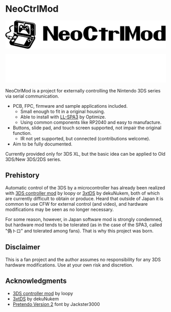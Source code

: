 # NeoCtrlMod

![](logo/logo.svg#gh-light-mode-only)

![](logo/logo-white.svg#gh-dark-mode-only)

NeoCtrlMod is a project for externally controlling the Nintendo 3DS series via serial communication.

- PCB, FPC, firmware and sample applications included.
  - Small enough to fit in a original housing.
  - Able to install with [LL-SPA3](https://optimize.ath.cx/LL-SPA3/index.htm) by Optimize.
  - Using common components like RP2040 and easy to manufacture.
- Buttons, slide pad, and touch screen supported, not impair the original function.
  - IR not yet supported, but connected (contributions welcome).
- Aim to be fully documented.

Currently provided only for 3DS XL, but the basic idea can be applied to Old 3DS/New 3DS/2DS series.

## Prehistory

Automatic control of the 3DS by a microcontroller has already been realized with [3DS controller mod](https://3dscapture.com/controller/) by loopy or [3xtDS](https://github.com/dekuNukem/3xtDS) by dekuNukem, both of which are currently difficult to obtain or produce. Heard that outside of Japan it is common to use CFW for external control (and video), and hardware modifications may be seen as no longer necessary.

For some reason, however, in Japan software mod is strongly condemned, but hardware mod tends to be tolerated (as in the case of the SPA3, called "偽トロ" and tolerated among fans). That is why this project was born.

## Disclaimer

This is a fan project and the author assumes no responsibility for any 3DS hardware modifications. Use at your own risk and discretion.

## Acknowledgments

- [3DS controller mod](https://3dscapture.com/controller/) by loopy
- [3xtDS](https://github.com/dekuNukem/3xtDS) by dekuNukem
- [Pretendo Version 2](https://www.deviantart.com/jackster3000/art/Pretendo-Version-2-7242224) font by Jackster3000
